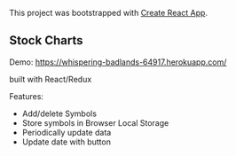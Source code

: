 This project was bootstrapped with [Create React App](https://github.com/facebookincubator/create-react-app).

## Stock Charts

Demo: https://whispering-badlands-64917.herokuapp.com/

built with React/Redux

Features:

* Add/delete Symbols
* Store symbols in Browser Local Storage
* Periodically update data
* Update date with button
